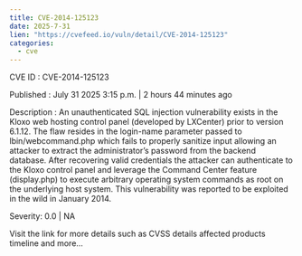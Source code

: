 ```yaml
--- 
title: CVE-2014-125123
date: 2025-7-31
lien: "https://cvefeed.io/vuln/detail/CVE-2014-125123"
categories:
  - cve
---
```


CVE ID : CVE-2014-125123

Published :  July 31
2025
3:15 p.m. | 2 hours
44 minutes ago

Description : An unauthenticated SQL injection vulnerability exists in the Kloxo web hosting control panel (developed by LXCenter) prior to version 6.1.12. The flaw resides in the login-name parameter passed to lbin/webcommand.php
which fails to properly sanitize input
allowing an attacker to extract the administrator’s password from the backend database. After recovering valid credentials
the attacker can authenticate to the Kloxo control panel and leverage the Command Center feature (display.php) to execute arbitrary operating system commands as root on the underlying host system. This vulnerability was reported to be exploited in the wild in January 2014.

Severity: 0.0 | NA

Visit the link for more details
such as CVSS details
affected products
timeline
and more...
